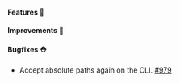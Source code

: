 #### Features 🚀

#### Improvements 🧹

#### Bugfixes ⛑️

- Accept absolute paths again on the CLI. [#979](https://github.com/terrastruct/d2/pull/979)
